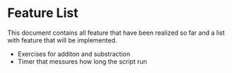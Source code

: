 # Feature List
This document contains all feature that have been realized so far and a list with feature that will be implemented. 

* Exercises for additon and substraction 
* Timer that messures how long the script run
